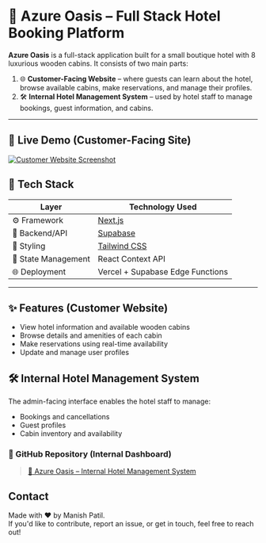# 🏡 Azure Oasis – Full Stack Hotel Booking Platform

**Azure Oasis** is a full-stack application built for a small boutique hotel with 8 luxurious wooden cabins. It consists of two main parts:

1. 🌐 **Customer-Facing Website** – where guests can learn about the hotel, browse available cabins, make reservations, and manage their profiles.
2. 🛠️ **Internal Hotel Management System** – used by hotel staff to manage bookings, guest information, and cabins.

---

## 🔗 Live Demo (Customer-Facing Site)

[![Customer Website Screenshot](https://res.cloudinary.com/df6bjvmam/image/upload/v1752039457/The_Azure_Oasis_sibusn.jpg)](https://azure-oasis.vercel.app)

## 🚀 Tech Stack

| Layer               | Technology Used                          |
| ------------------- | ---------------------------------------- |
| ⚙️ Framework        | [Next.js](https://nextjs.org/)           |
| 💾 Backend/API      | [Supabase](https://supabase.io/)         |
| 🎨 Styling          | [Tailwind CSS](https://tailwindcss.com/) |
| 🧠 State Management | React Context API                        |
| 🌐 Deployment       | Vercel + Supabase Edge Functions         |

---

## ✨ Features (Customer Website)

- View hotel information and available wooden cabins
- Browse details and amenities of each cabin
- Make reservations using real-time availability
- Update and manage user profiles

## 🛠️ Internal Hotel Management System

The admin-facing interface enables the hotel staff to manage:

- Bookings and cancellations
- Guest profiles
- Cabin inventory and availability

### 🔗 GitHub Repository (Internal Dashboard)

> [🔗 Azure Oasis – Internal Hotel Management System](https://github.com/Manish1803/the-azure-oasis)

## Contact

Made with ❤️ by Manish Patil.\
If you'd like to contribute, report an issue, or get in touch, feel free to reach out!

